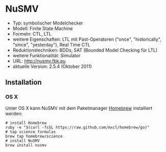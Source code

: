 # NuSMV

- Typ: symbolischer Modelchecker
- Modell: Finite State Machine
- Formeln: CTL, LTL
- weitere Eigenschaften: LTL mit Past-Operatoren ("once", "historically", "since", "yesterday"), Real Time CTL
- Reduktionstechniken: BDDs, SAT (Bounded Model Checking für LTL)
- weitere Funktionalität: Simulator
- URL: http://nusmv.fbk.eu
- aktuelle Version: 2.5.4 (Oktober 2011)

## Installation

### OS X

Unter OS X kann NuSMV mit dem Paketmanager [Homebrew](http://brew.sh) installiert werden:

    # install Homebrew
    ruby -e "$(curl -fsSL https://raw.github.com/mxcl/homebrew/go)"
    # tap science formulas
    brew tap homebrew/science 
    # install NuSMV
    brew install nusmv
